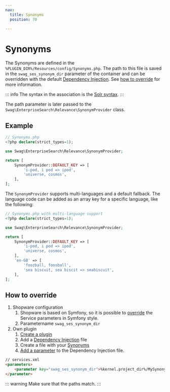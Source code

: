 ```yaml
---
nav:
  title: Synonyms
  position: 70

---
```


# Synonyms

The Synonyms are defined in the `%PLUGIN_DIR%/Resources/config/Synonyms.php`. The path to this file is saved in the `swag_ses_synonym_dir` parameter of the container and can be overridden with the default [Dependency Injection](../../../guides/plugins/plugins/plugin-fundamentals/add-plugin-dependencies). See [how to override](synonyms#how-to-override) for more information.

::: info
The syntax in the association is the [Solr syntax](https://www.elastic.co/guide/en/elasticsearch/reference/current/analysis-synonym-tokenfilter.html#_solr_synonyms).
:::

The path parameter is later passed to the `Swag\EnterpriseSearch\Relevance\SynonymProvider` class.

## Example

```php
// Synonyms.php
<?php declare(strict_types=1);

use Swag\EnterpriseSearch\Relevance\SynonymProvider;

return [
    SynonymProvider::DEFAULT_KEY => [
        'i-pod, i pod => ipod',
        'universe, cosmos',
    ],
];
```

The `SynonymProvider` supports multi-languages and a default fallback. The language code can be added as an array key for a specific language, like the following:

```php
// Synonyms.php with multi-language support
<?php declare(strict_types=1);

use Swag\EnterpriseSearch\Relevance\SynonymProvider;

return [
    SynonymProvider::DEFAULT_KEY => [
        'i-pod, i pod => ipod',
        'universe, cosmos',
    ],
    'en-GB' => [
        'foozball, foosball',
        'sea biscuit, sea biscit => seabiscuit',
    ],
];
```

## How to override

1. Shopware configuration
   1. Shopware is based on Symfony, so it is possible to [override](https://symfony.com/doc/2.0/cookbook/bundles/override.html#services-configuration) the Service parameters in Symfony style.
   1. Parametername `swag_ses_synonym_dir`
1. Own plugin
   1. [Create a plugin](../../../guides/plugins/plugins/plugin-base-guide)
   1. Add a [Dependency Injection](../../../guides/plugins/plugins/plugin-fundamentals/dependency-injection#injecting-another-service) file
   1. Create a file with your [Synonyms](synonyms#example)
   1. [Add a parameter](https://symfony.com/doc/2.0/cookbook/bundles/override.html#services-configuration) to the Dependency Injection file.

```html
// services.xml
<parameters>
    <parameter key="swag_ses_synonym_dir">%kernel.project_dir%/MySynonyms.php</parameter>
</parameter>
```

::: warning
Make sure that the paths match.
:::
